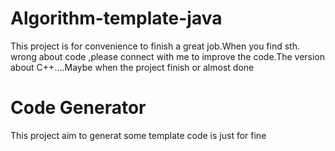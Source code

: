 # Algorithm-template-java
This project is for convenience to finish a great job.When you find sth. wrong about code ,please connect with me to improve the code.The version about C++....Maybe when the project finish or almost done

# Code Generator
This project aim to generat some template code is just for fine
